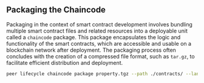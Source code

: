 ## Packaging the Chaincode

Packaging in the context of smart contract development involves bundling multiple smart contract files and related resources into a deployable unit called a `chaincode` package. This package encapsulates the logic and functionality of the smart contracts, which are accessible and usable on a blockchain network after deployment. The packaging process often concludes with the creation of a compressed file format, such as `tar.gz`, to facilitate efficient distribution and deployment.

```bash
peer lifecycle chaincode package property.tgz --path ./contracts/ --lang golang --label property_1
```